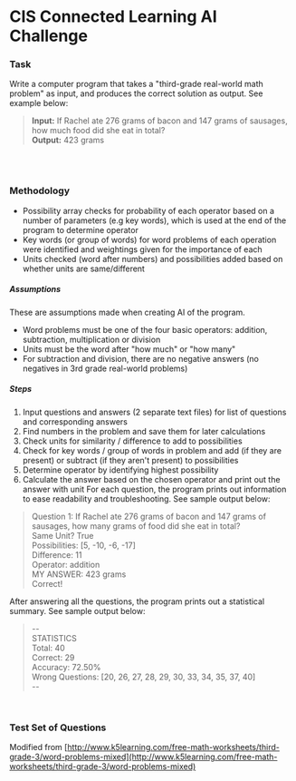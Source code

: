 # CIS Connected Learning AI Challenge

### Task
Write a computer program that takes a "third-grade real-world math problem" as input, and produces the correct solution
as output. See example below:

> **Input:** If Rachel ate 276 grams of bacon and 147 grams of sausages, how much food did she eat in total?<br/>
> **Output:** 423 grams

<br/><br/>

### Methodology
- Possibility array checks for probability of each operator based on a number of parameters (e.g key words), which is
used at the end of the program to determine operator
- Key words (or group of words) for word problems of each operation were identified and weightings given for the
importance of each
- Units checked (word after numbers) and possibilities added based on whether units are same/different

##### Assumptions
These are assumptions made when creating AI of the program.
- Word problems must be one of the four basic operators: addition, subtraction, multiplication or division
- Units must be the word after "how much" or "how many"
- For subtraction and division, there are no negative answers (no negatives in 3rd grade real-world problems)

##### Steps
1. Input questions and answers (2 separate text files) for list of questions and corresponding answers
2. Find numbers in the problem and save them for later calculations
3. Check units for similarity / difference to add to possibilities
4. Check for key words / group of words in problem and add (if they are present) or subtract (if they aren't present) to
possibilities
5. Determine operator by identifying highest possibility
6. Calculate the answer based on the chosen operator and print out the answer with unit
For each question, the program prints out information to ease readability and troubleshooting. See sample output below:

> Question 1: If Rachel ate 276 grams of bacon and 147 grams of sausages, how many grams of food did she eat in total?<br/>
> Same Unit? True<br/>
> Possibilities: [5, -10, -6, -17]<br/>
> Difference: 11<br/>
> Operator: addition<br/>
> MY ANSWER: 423 grams<br/>
> Correct!<br/>

After answering all the questions, the program prints out a statistical summary. See sample output below: 

> &#45;&#45;<br/>
> STATISTICS<br/>
> Total: 40<br/>
> Correct: 29<br/>
> Accuracy: 72.50%<br/>
> Wrong Questions: [20, 26, 27, 28, 29, 30, 33, 34, 35, 37, 40]<br/>
> &#45;&#45;
<br/>

### Test Set of Questions
Modified from [http://www.k5learning.com/free-math-worksheets/third-grade-3/word-problems-mixed](http://www.k5learning.com/free-math-worksheets/third-grade-3/word-problems-mixed)
